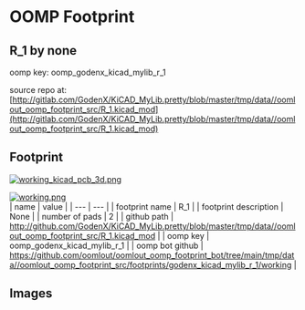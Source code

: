 # OOMP Footprint  
## R_1  by none  
  
oomp key: oomp_godenx_kicad_mylib_r_1  
  
source repo at: [http://gitlab.com/GodenX/KiCAD_MyLib.pretty/blob/master/tmp/data//oomlout_oomp_footprint_src/R_1.kicad_mod](http://gitlab.com/GodenX/KiCAD_MyLib.pretty/blob/master/tmp/data//oomlout_oomp_footprint_src/R_1.kicad_mod)  
## Footprint  
  
[![working_kicad_pcb_3d.png](working_kicad_pcb_3d_600.png)](working_kicad_pcb_3d.png)  
  
[![working.png](working_600.png)](working.png)  
| name | value | 
| --- | --- | 
| footprint name | R_1 | 
| footprint description | None | 
| number of pads | 2 | 
| github path | http://github.com/GodenX/KiCAD_MyLib.pretty/blob/master/tmp/data//oomlout_oomp_footprint_src/R_1.kicad_mod | 
| oomp key | oomp_godenx_kicad_mylib_r_1 | 
| oomp bot github | https://github.com/oomlout/oomlout_oomp_footprint_bot/tree/main/tmp/data//oomlout_oomp_footprint_src/footprints/godenx_kicad_mylib_r_1/working | 
## Images  
